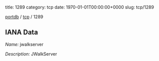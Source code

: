 title: 1289
category: tcp
date: 1970-01-01T00:00:00+0000
slug: tcp/1289

[portdb](/) / [tcp](/category/tcp.html) / 1289


## IANA Data

_Name:_ jwalkserver

_Description:_ JWalkServer

